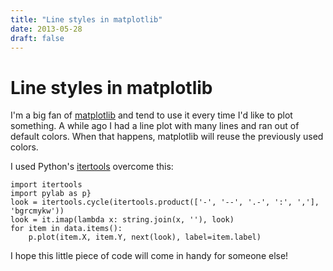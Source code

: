 ```yaml
---
title: "Line styles in matplotlib"
date: 2013-05-28
draft: false
---
```


Line styles in matplotlib
=========================

I'm a big fan of [matplotlib](http://matplotlib.org/) and tend to use it
every time I'd like to plot something. A while ago I had a line plot
with many lines and ran out of default colors. When that happens,
matplotlib will reuse the previously used colors.

I used Python's
[itertools](http://docs.python.org/2/library/itertools.html) overcome
this:

``` {.sourceCode .python
import itertools
import pylab as p}
look = itertools.cycle(itertools.product(['-', '--', '.-', ':', ','], 'bgrcmykw'))
look = it.imap(lambda x: string.join(x, ''), look)
for item in data.items():
    p.plot(item.X, item.Y, next(look), label=item.label)
```

I hope this little piece of code will come in handy for someone else!
